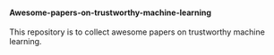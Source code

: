 #### Awesome-papers-on-trustworthy-machine-learning
This repository is to collect awesome papers on trustworthy machine learning.
